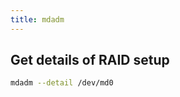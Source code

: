 ```yaml
---
title: mdadm
---
```


Get details of RAID setup
-------------------------

```bash
mdadm --detail /dev/md0
```
